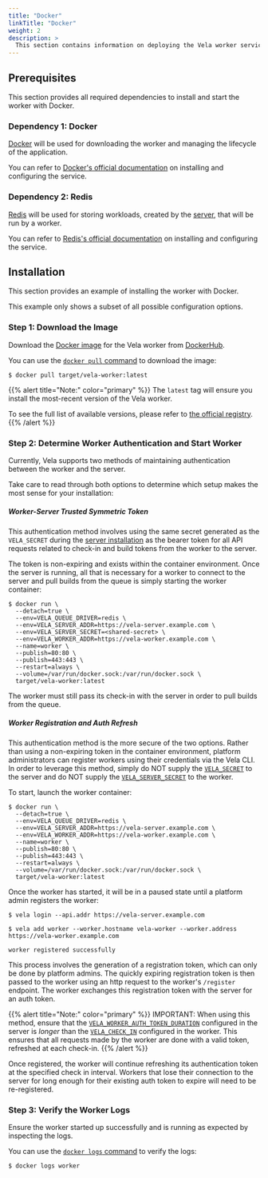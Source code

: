 ```yaml
---
title: "Docker"
linkTitle: "Docker"
weight: 2
description: >
  This section contains information on deploying the Vela worker service with Docker.
---
```


## Prerequisites

This section provides all required dependencies to install and start the worker with Docker.

### Dependency 1: Docker

[Docker](https://docs.docker.com/) will be used for downloading the worker and managing the lifecycle of the application.

You can refer to [Docker's official documentation](https://docs.docker.com/get-docker/) on installing and configuring the service.

### Dependency 2: Redis

[Redis](https://redis.io/) will be used for storing workloads, created by the [server](/docs/installation/server/), that will be run by a worker.

You can refer to [Redis's official documentation](https://redis.io/topics/quickstart/) on installing and configuring the service.

## Installation

This section provides an example of installing the worker with Docker.

This example only shows a subset of all possible configuration options.

### Step 1: Download the Image

Download the [Docker image](https://docs.docker.com/get-started/overview/#images) for the Vela worker from [DockerHub](https://hub.docker.com/).

You can use the [`docker pull` command](https://docs.docker.com/engine/reference/commandline/pull/) to download the image:

```shell
$ docker pull target/vela-worker:latest
```

{{% alert title="Note:" color="primary" %}}
The `latest` tag will ensure you install the most-recent version of the Vela worker.

To see the full list of available versions, please refer to [the official registry](https://hub.docker.com/r/target/vela-worker).
{{% /alert %}}

### Step 2: Determine Worker Authentication and Start Worker

Currently, Vela supports two methods of maintaining authentication between the worker and the server. 

Take care to read through both options to determine which setup makes the most sense for your installation:

##### Worker-Server Trusted Symmetric Token

This authentication method involves using the same secret generated as the `VELA_SECRET` during the [server installation](/docs/installation/server/docker/#step-3-create-a-shared-secret) as the bearer token for all API requests related to check-in and build tokens from the worker to the server.

The token is non-expiring and exists within the container environment. Once the server is running, all that is necessary for a worker to connect to the server and pull builds from the queue is simply starting the worker container:

```shell
$ docker run \
  --detach=true \
  --env=VELA_QUEUE_DRIVER=redis \
  --env=VELA_SERVER_ADDR=https://vela-server.example.com \
  --env=VELA_SERVER_SECRET=<shared-secret> \
  --env=VELA_WORKER_ADDR=https://vela-worker.example.com \
  --name=worker \
  --publish=80:80 \
  --publish=443:443 \
  --restart=always \
  --volume=/var/run/docker.sock:/var/run/docker.sock \
  target/vela-worker:latest
```

The worker must still pass its check-in with the server in order to pull builds from the queue.

##### Worker Registration and Auth Refresh

This authentication method is the more secure of the two options. Rather than using a non-expiring token in the container environment, platform administrators can register workers using their credentials via the Vela CLI. In order to leverage this method, simply do NOT supply the [`VELA_SECRET`](/docs/installation/server/reference/#vela_secret) to the server and do NOT supply the [`VELA_SERVER_SECRET`](/docs/installation/worker/reference/#vela_server_secret) to the worker. 

To start, launch the worker container:

```shell
$ docker run \
  --detach=true \
  --env=VELA_QUEUE_DRIVER=redis \
  --env=VELA_SERVER_ADDR=https://vela-server.example.com \
  --env=VELA_WORKER_ADDR=https://vela-worker.example.com \
  --name=worker \
  --publish=80:80 \
  --publish=443:443 \
  --restart=always \
  --volume=/var/run/docker.sock:/var/run/docker.sock \
  target/vela-worker:latest
```

Once the worker has started, it will be in a paused state until a platform admin registers the worker:

```shell
$ vela login --api.addr https://vela-server.example.com

$ vela add worker --worker.hostname vela-worker --worker.address https://vela-worker.example.com

worker registered successfully
```

This process involves the generation of a registration token, which can only be done by platform admins. The quickly expiring registration token is then passed to the worker using an http request to the worker's `/register` endpoint. The worker exchanges this registration token with the server for an auth token. 

{{% alert title="Note:" color="primary" %}}
IMPORTANT: When using this method, ensure that the [`VELA_WORKER_AUTH_TOKEN_DURATION`](/docs/installation/server/reference/#vela_worker_auth_token_duration) configured in the server is _longer_ than the [`VELA_CHECK_IN`](/docs/installation/worker/reference/#vela_check_in) configured in the worker. This ensures that all requests made by the worker are done with a valid token, refreshed at each check-in.
{{% /alert %}}

Once registered, the worker will continue refreshing its authentication token at the specified check in interval. Workers that lose their connection to the server for long enough for their existing auth
token to expire will need to be re-registered.

### Step 3: Verify the Worker Logs

Ensure the worker started up successfully and is running as expected by inspecting the logs.

You can use the [`docker logs` command](https://docs.docker.com/engine/reference/commandline/logs/) to verify the logs:

```shell
$ docker logs worker
```
